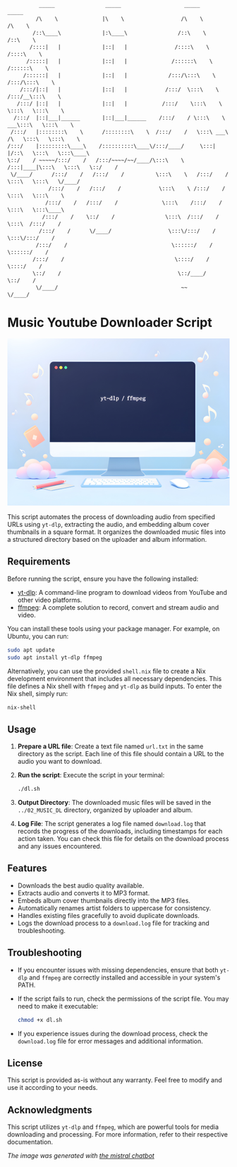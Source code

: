 ```plaintext
          _____                _____                    _____                    _____          
         /\    \              |\    \                  /\    \                  /\    \         
        /::\____\             |:\____\                /::\    \                /::\    \        
       /::::|   |             |::|   |               /::::\    \              /::::\    \       
      /:::::|   |             |::|   |              /::::::\    \            /::::::\    \      
     /::::::|   |             |::|   |             /:::/\:::\    \          /:::/\:::\    \     
    /:::/|::|   |             |::|   |            /:::/  \:::\    \        /:::/__\:::\    \    
   /:::/ |::|   |             |::|   |           /:::/    \:::\    \       \:::\   \:::\    \   
  /:::/  |::|___|______       |::|___|______    /:::/    / \:::\    \    ___\:::\   \:::\    \  
 /:::/   |::::::::\    \      /::::::::\    \  /:::/    /   \:::\ ___\  /\   \:::\   \:::\    \ 
/:::/    |:::::::::\____\    /::::::::::\____\/:::/____/     \:::|    |/::\   \:::\   \:::\____\
\::/    / ~~~~~/:::/    /   /:::/~~~~/~~/____/\:::\    \     /:::|____|\:::\   \:::\   \::/    /
 \/____/      /:::/    /   /:::/    /          \:::\    \   /:::/    /  \:::\   \:::\   \/____/ 
             /:::/    /   /:::/    /            \:::\    \ /:::/    /    \:::\   \:::\    \     
            /:::/    /   /:::/    /              \:::\    /:::/    /      \:::\   \:::\____\    
           /:::/    /    \::/    /                \:::\  /:::/    /        \:::\  /:::/    /    
          /:::/    /      \/____/                  \:::\/:::/    /          \:::\/:::/    /     
         /:::/    /                                 \::::::/    /            \::::::/    /      
        /:::/    /                                   \::::/    /              \::::/    /       
        \::/    /                                     \::/____/                \::/    /        
         \/____/                                       ~~                       \/____/         
```                           
# Music Youtube Downloader Script

![Illustration](media/illu.jpg)

This script automates the process of downloading audio from specified URLs using `yt-dlp`, extracting the audio, and embedding album cover thumbnails in a square format. It organizes the downloaded music files into a structured directory based on the uploader and album information.

## Requirements

Before running the script, ensure you have the following installed:

- [yt-dlp](https://github.com/yt-dlp/yt-dlp): A command-line program to download videos from YouTube and other video platforms.
- [ffmpeg](https://ffmpeg.org/): A complete solution to record, convert and stream audio and video.

You can install these tools using your package manager. For example, on Ubuntu, you can run:

```bash
sudo apt update
sudo apt install yt-dlp ffmpeg
```

Alternatively, you can use the provided `shell.nix` file to create a Nix development environment that includes all necessary dependencies. This file defines a Nix shell with `ffmpeg` and `yt-dlp` as build inputs. To enter the Nix shell, simply run:

```bash
nix-shell
```

## Usage

1. **Prepare a URL file**: Create a text file named `url.txt` in the same directory as the script. Each line of this file should contain a URL to the audio you want to download.

2. **Run the script**: Execute the script in your terminal:

   ```bash
   ./dl.sh
   ```

3. **Output Directory**: The downloaded music files will be saved in the `../02_MUSIC_DL` directory, organized by uploader and album.

4. **Log File**: The script generates a log file named `download.log` that records the progress of the downloads, including timestamps for each action taken. You can check this file for details on the download process and any issues encountered.

## Features

- Downloads the best audio quality available.
- Extracts audio and converts it to MP3 format.
- Embeds album cover thumbnails directly into the MP3 files.
- Automatically renames artist folders to uppercase for consistency.
- Handles existing files gracefully to avoid duplicate downloads.
- Logs the download process to a `download.log` file for tracking and troubleshooting.

## Troubleshooting

- If you encounter issues with missing dependencies, ensure that both `yt-dlp` and `ffmpeg` are correctly installed and accessible in your system's PATH.
- If the script fails to run, check the permissions of the script file. You may need to make it executable:

  ```bash
  chmod +x dl.sh
  ```

- If you experience issues during the download process, check the `download.log` file for error messages and additional information.

## License

This script is provided as-is without any warranty. Feel free to modify and use it according to your needs.

## Acknowledgments

This script utilizes `yt-dlp` and `ffmpeg`, which are powerful tools for media downloading and processing. For more information, refer to their respective documentation.

*The image was generated with [the mistral chatbot](https://chat.mistral.ai/)*
